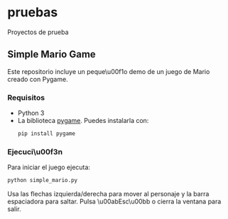 # pruebas
Proyectos de prueba

## Simple Mario Game

Este repositorio incluye un peque\u00f1o demo de un juego de Mario creado con Pygame.

### Requisitos
- Python 3
- La biblioteca [pygame](https://www.pygame.org/). Puedes instalarla con:
  ```bash
  pip install pygame
  ```

### Ejecuci\u00f3n
Para iniciar el juego ejecuta:
```bash
python simple_mario.py
```

Usa las flechas izquierda/derecha para mover al personaje y la barra espaciadora para saltar. Pulsa \u00abEsc\u00bb o cierra la ventana para salir.
